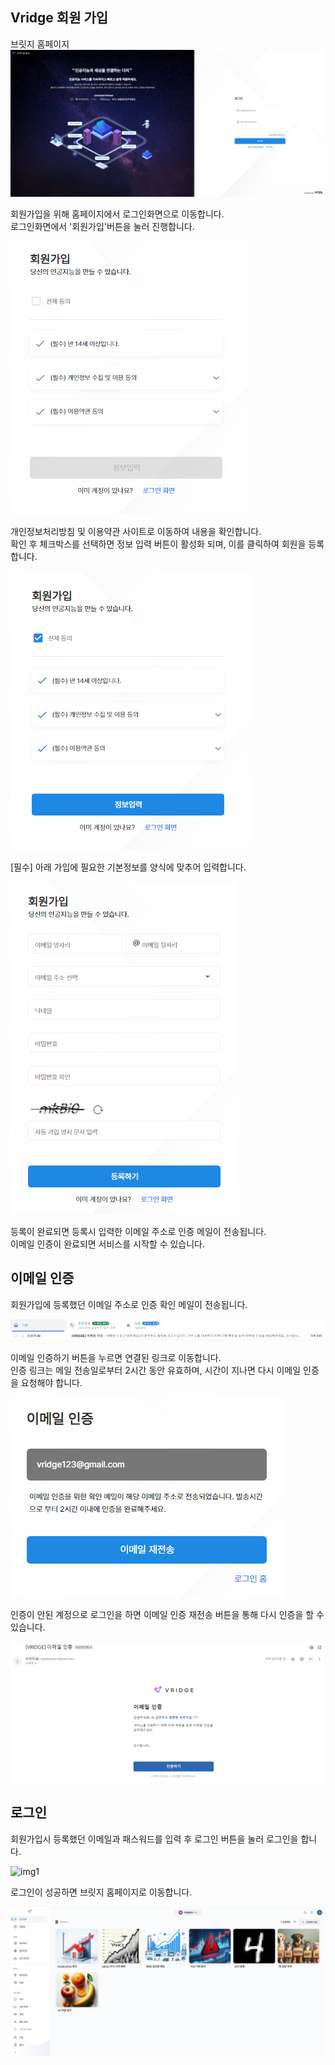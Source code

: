 ## Vridge 회원 가입
브릿지 홈페이지
![img1](https://raw.githubusercontent.com/vazilcompany/vridge-docs/main/guide/img/getting_started/vridge_index.png)  

회원가입을 위해 홈페이지에서 로그인화면으로 이동합니다.  
로그인화면에서 '회원가입'버튼을 눌러 진행합니다.  

![img1](https://raw.githubusercontent.com/vazilcompany/vridge-docs/main/guide/img/getting_started/sign_up_and_sign_in/sign_up_1.png)  



개인정보처리방침 및 이용약관 사이트로 이동하여 내용을 확인합니다.  
확인 후 체크박스를 선택하면 정보 입력 버튼이 활성화 되며, 이를 클릭하여 회원을 등록합니다.

![img1](https://raw.githubusercontent.com/vazilcompany/vridge-docs/main/guide/img/getting_started/sign_up_and_sign_in/sign_up_2.png)  



[필수] 아래 가입에 필요한 기본정보를 양식에 맞추어 입력합니다.

![img1](https://raw.githubusercontent.com/vazilcompany/vridge-docs/main/guide/img/getting_started/sign_up_and_sign_in/sign_up_3.png)  


등록이 완료되면 등록시 입력한 이메일 주소로 인증 메일이 전송됩니다.  
이메일 인증이 완료되면 서비스를 시작할 수 있습니다.


## 이메일 인증

회원가입에 등록했던 이메일 주소로 인증 확인 메일이 전송됩니다.

![img1](https://raw.githubusercontent.com/vazilcompany/vridge-docs/main/guide/img/getting_started/sign_up_and_sign_in/sign_up_7.png)  


이메일 인증하기 버튼을 누르면 연결된 링크로 이동합니다.  
인증 링크는 메일 전송일로부터 2시간 동안 유효하며, 시간이 지나면 다시 이메일 인증을 요청해야 합니다.

![img1](https://raw.githubusercontent.com/vazilcompany/vridge-docs/main/guide/img/getting_started/sign_up_and_sign_in/sign_up_6.png)  


인증이 안된 계정으로 로그인을 하면 이메일 인증 재전송 버튼을 통해 다시 인증을 할 수 있습니다.

![img1](https://raw.githubusercontent.com/vazilcompany/vridge-docs/main/guide/img/getting_started/sign_up_and_sign_in/sign_up_8.png)  


## 로그인

회원가입시 등록했던 이메일과 패스워드를 입력 후 로그인 버튼을 눌러 로그인을 합니다.

![img1](https://raw.githubusercontent.com/vazilcompany/vridge-docs/main/guide/img/getting_started/sign_up_and_sign_in/sign_in_and_sign_in_1.png)  


로그인이 성공하면 브릿지 홈페이지로 이동합니다.

![img1](https://raw.githubusercontent.com/vazilcompany/vridge-docs/main/guide/img/getting_started/sign_up_and_sign_in/project_index.png)  
